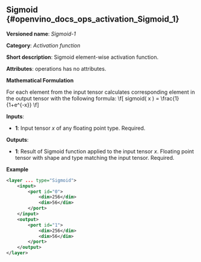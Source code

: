 ## Sigmoid<a name="Sigmoid"></a> {#openvino_docs_ops_activation_Sigmoid_1}

**Versioned name**: *Sigmoid-1*

**Category**: *Activation function*

**Short description**: Sigmoid element-wise activation function.

**Attributes**: operations has no attributes.

**Mathematical Formulation**

   For each element from the input tensor calculates corresponding
    element in the output tensor with the following formula:
    \f[
    sigmoid( x ) = \frac{1}{1+e^{-x}}
    \f]

**Inputs**:

*   **1**: Input tensor *x* of any floating point type. Required.

**Outputs**:

*   **1**: Result of Sigmoid function applied to the input tensor *x*. Floating point tensor with shape and type matching the input tensor. Required.

**Example**

```xml
<layer ... type="Sigmoid">
    <input>
        <port id="0">
            <dim>256</dim>
            <dim>56</dim>
        </port>
    </input>
    <output>
        <port id="1">
            <dim>256</dim>
            <dim>56</dim>
        </port>
    </output>
</layer>

```